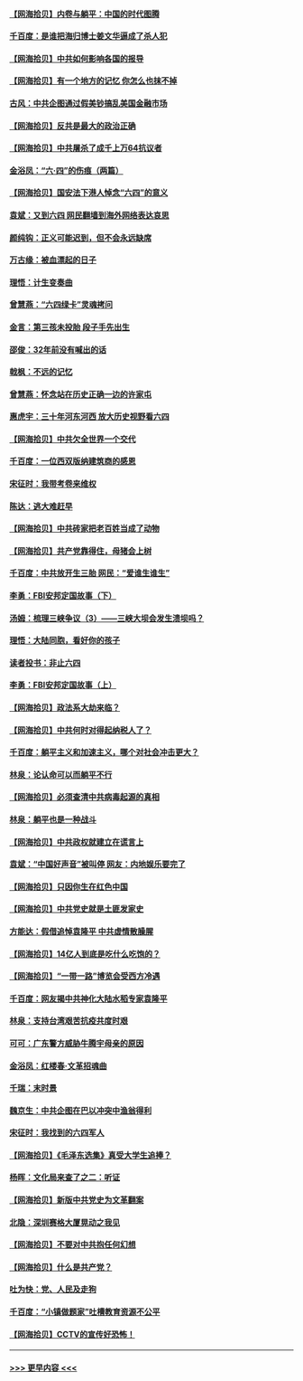 #### [【网海拾贝】内卷与躺平：中国的时代图腾](../pages/nsc993/n13016128.md?t=06121902) 
#### [千百度：是谁把海归博士姜文华逼成了杀人犯](../pages/nsc993/n13015218.md?t=06121902) 
#### [【网海拾贝】中共如何影响各国的报导](../pages/nsc993/n13012599.md?t=06121902) 
#### [【网海拾贝】有一个地方的记忆 你怎么也抹不掉](../pages/nsc993/n13009802.md?t=06121902) 
#### [古风：中共企图通过假美钞搞乱美国金融市场](../pages/nsc993/n13009626.md?t=06121902) 
#### [【网海拾贝】反共是最大的政治正确](../pages/nsc993/n13007051.md?t=06121902) 
#### [【网海拾贝】中共屠杀了成千上万64抗议者](../pages/nsc993/n13002713.md?t=06121902) 
#### [金浴凤：“六·四”的伤痕（两篇）](../pages/nsc993/n13001719.md?t=06121902) 
#### [【网海拾贝】国安法下港人悼念“六四”的意义](../pages/nsc993/n13001039.md?t=06121902) 
#### [袁斌：又到六四 网民翻墙到海外网络表达哀思](../pages/nsc993/n13000995.md?t=06121902) 
#### [颜纯钩：正义可能迟到，但不会永远缺席](../pages/nsc993/n13000920.md?t=06121902) 
#### [万古缘：被血漂起的日子](../pages/nsc993/n13000914.md?t=06121902) 
#### [理悟：计生变奏曲](../pages/nsc993/n13000414.md?t=06121902) 
#### [曾慧燕：“六四绿卡”灵魂拷问](../pages/nsc993/n13000277.md?t=06121902) 
#### [金言：第三孩未投胎 段子手先出生](../pages/nsc993/n13000215.md?t=06121902) 
#### [邵俊：32年前没有喊出的话](../pages/nsc993/n13000181.md?t=06121902) 
#### [戟枫：不远的记忆](../pages/nsc993/n13000121.md?t=06121902) 
#### [曾慧燕：怀念站在历史正确一边的许家屯](../pages/nsc993/n13000073.md?t=06121902) 
#### [惠虎宇：三十年河东河西 放大历史视野看六四](../pages/nsc993/n13000018.md?t=06121902) 
#### [【网海拾贝】中共欠全世界一个交代](../pages/nsc993/n12998706.md?t=06121902) 
#### [千百度：一位西双版纳建筑商的感恩](../pages/nsc993/n12998487.md?t=06121902) 
#### [宋征时：我带考卷来维权](../pages/nsc993/n12994088.md?t=06121902) 
#### [陈达：逃大难赶早](../pages/nsc993/n12993569.md?t=06121902) 
#### [【网海拾贝】中共砖家把老百姓当成了动物](../pages/nsc993/n12993483.md?t=06121902) 
#### [【网海拾贝】共产党靠得住，母猪会上树](../pages/nsc993/n12990730.md?t=06121902) 
#### [千百度：中共放开生三胎 网民：“爱谁生谁生”](../pages/nsc993/n12990644.md?t=06121902) 
#### [李勇：FBI安邦定国故事（下）](../pages/nsc993/n12987854.md?t=06121902) 
#### [汤姆：梳理三峡争议（3）——三峡大坝会发生溃坝吗？](../pages/nsc993/n12989806.md?t=06121902) 
#### [理悟：大陆同胞，看好你的孩子](../pages/nsc993/n12989778.md?t=06121902) 
#### [读者投书：非止六四](../pages/nsc993/n12989673.md?t=06121902) 
#### [李勇：FBI安邦定国故事（上）](../pages/nsc993/n12987749.md?t=06121902) 
#### [【网海拾贝】政法系大劫来临？](../pages/nsc993/n12987596.md?t=06121902) 
#### [【网海拾贝】中共何时对得起纳税人了？](../pages/nsc993/n12985578.md?t=06121902) 
#### [千百度：躺平主义和加速主义，哪个对社会冲击更大？](../pages/nsc993/n12985512.md?t=06121902) 
#### [林泉：论认命可以而躺平不行](../pages/nsc993/n12985505.md?t=06121902) 
#### [【网海拾贝】必须查清中共病毒起源的真相](../pages/nsc993/n12984276.md?t=06121902) 
#### [林泉：躺平也是一种战斗](../pages/nsc993/n12984194.md?t=06121902) 
#### [【网海拾贝】中共政权就建立在谎言上](../pages/nsc993/n12981880.md?t=06121902) 
#### [袁斌：“中国好声音”被叫停 网友：内地娱乐要完了](../pages/nsc993/n12981826.md?t=06121902) 
#### [【网海拾贝】只因你生在红色中国](../pages/nsc993/n12979096.md?t=06121902) 
#### [【网海拾贝】中共党史就是土匪发家史](../pages/nsc993/n12976478.md?t=06121902) 
#### [方能达：假借追悼袁隆平 中共虚情散臊腥](../pages/nsc993/n12976396.md?t=06121902) 
#### [【网海拾贝】14亿人到底是吃什么吃饱的？](../pages/nsc993/n12974125.md?t=06121902) 
#### [【网海拾贝】“一带一路”博览会受西方冷遇](../pages/nsc993/n12971787.md?t=06121902) 
#### [千百度：网友揭中共神化大陆水稻专家袁隆平](../pages/nsc993/n12971733.md?t=06121902) 
#### [林泉：支持台湾艰苦抗疫共度时艰](../pages/nsc993/n12971350.md?t=06121902) 
#### [可可：广东警方威胁牛腾宇母亲的原因](../pages/nsc993/n12971100.md?t=06121902) 
#### [金浴凤：红楼春·文革招魂曲](../pages/nsc993/n12970354.md?t=06121902) 
#### [千瑞：末时景](../pages/nsc993/n12970337.md?t=06121902) 
#### [魏京生：中共企图在巴以冲突中渔翁得利](../pages/nsc993/n12970286.md?t=06121902) 
#### [宋征时：我找到的六四军人](../pages/nsc993/n12970213.md?t=06121902) 
#### [【网海拾贝】《毛泽东选集》真受大学生追捧？](../pages/nsc993/n12968779.md?t=06121902) 
#### [杨晖：文化局来查了之二：听证](../pages/nsc993/n12966528.md?t=06121902) 
#### [【网海拾贝】新版中共党史为文革翻案](../pages/nsc993/n12967526.md?t=06121902) 
#### [北隐：深圳赛格大厦晃动之我见](../pages/nsc993/n12967393.md?t=06121902) 
#### [【网海拾贝】不要对中共抱任何幻想](../pages/nsc993/n12965222.md?t=06121902) 
#### [【网海拾贝】什么是共产党？](../pages/nsc993/n12962781.md?t=06121902) 
#### [吐为快：党、人民及走狗](../pages/nsc993/n12962747.md?t=06121902) 
#### [千百度：“小镇做题家”吐槽教育资源不公平](../pages/nsc993/n12962705.md?t=06121902) 
#### [【网海拾贝】CCTV的宣传好恐怖！](../pages/nsc993/n12959984.md?t=06121902) 

----
#### [ >>> 更早内容 <<< ](../indexes/nsc993-earlier.md)
